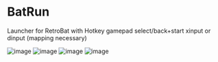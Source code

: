 # BatRun
Launcher for RetroBat with Hotkey gamepad select/back+start xinput or dinput (mapping necessary)

![image](https://github.com/user-attachments/assets/c6dd0d01-7bef-430f-a36e-7e391bc7162e)
![image](https://github.com/user-attachments/assets/1cade0ac-fc17-45a3-ae97-8cd6d57fc19b)
![image](https://github.com/user-attachments/assets/fa99931f-ac81-4b3c-a970-aa43ed7a692c) 
![image](https://github.com/user-attachments/assets/42cc5acd-c0bc-4336-b0ed-0a7e5b87fdec) 

